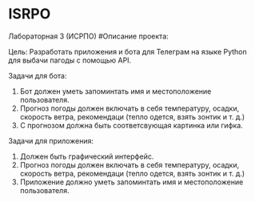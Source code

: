 # ISRPO
Лабораторная 3 (ИСРПО)
#Описание проекта:

Цель: Разработать приложения и бота для Телеграм на языке Python для выбачи пагоды с помощью API.

Задачи для бота:
1. Бот должен уметь запоминтать имя и местоположение пользователя.
2. Прогноз погоды должен включать в себя температуру, осадки, скорость ветра, рекомендаци (тепло одется, взять зонтик и т. д.)
3. С прогнозом должна быть соответсвующая картинка или гифка.

Задачи для приложения:

1. Должен быть графический интерфейс.
2. Прогноз погоды должен включать в себя температуру, осадки, скорость ветра, рекомендаци (тепло одется, взять зонтик и т. д.)
3. Приложение должно уметь запоминтать имя и местоположение пользователя.
